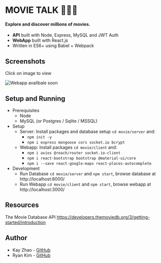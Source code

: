 # MOVIE TALK 🍿🎥🍿

#### Explore and discover millions of movies.
- **API** built with Node, Express, MySQL and JWT Auth
- **WebApp** built with React.js
- Written in ES6+ using Babel + Webpack

## Screenshots 
Click on image to view

![Webapp](https://) availbale soon

## Setup and Running
- Prerequisites
  - Node
  - MySQL (or Postgres / Sqlite / MSSQL)
- Setup
  - Server: Install packages and database setup `cd movie/server` and:
    -  `npm init -y`
    -  `npm i express mongoose cors socket.io bcrypt`
  - Webapp: Install packages `cd movie/client` and:
    -  `npm i axios @reach/router socket.io-client`
    -  `npm i react-bootstrap bootstrap @material-ui/core`
    -  `npm i --save react-google-maps react-places-autocomplete`
- Development
  - Run Database `cd movie/server` and `npm start`, browse database at http://localhost:8000/
  - Run Webapp `cd movie/client` and `npm start`, browse webapp at http://localhost:3000/

## Resources 
The Movie Database API https://developers.themoviedb.org/3/getting-started/introduction

## Author
- Kay Zhao - [GitHub](https://github.com/sqkzhao)
- Ryan Kim - [GitHub](https://github.com/fromryan)



